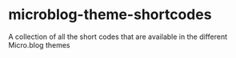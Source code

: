 # microblog-theme-shortcodes
A collection of all the short codes that are available in the different Micro.blog themes
